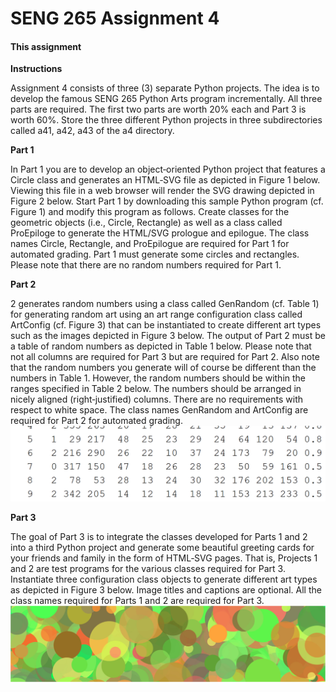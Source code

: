 # SENG 265 Assignment 4

#### This assignment


**Instructions**

Assignment 4 consists of three (3) separate Python projects. The idea is to develop the famous SENG 265
Python Arts program incrementally. All three parts are required. The first two parts are worth 20% each and Part
3 is worth 60%. Store the three different Python projects in three subdirectories called a41, a42, a43 of the a4
directory.

**Part 1**

In Part 1 you are to develop an object‐oriented Python project that features a Circle class and generates an
HTML‐SVG file as depicted in Figure 1 below. Viewing this file in a web browser will render the SVG drawing
depicted in Figure 2 below. Start Part 1 by downloading this sample Python program (cf. Figure 1) and modify this
program as follows. Create classes for the geometric objects (i.e., Circle, Rectangle) as well as a class called
ProEpiloge to generate the HTML/SVG prologue and epilogue. The class names Circle, Rectangle, and
ProEpilogue are required for Part 1 for automated grading. Part 1 must generate some circles and rectangles.
Please note that there are no random numbers required for Part 1.

**Part 2**

 2 generates random numbers using a class called GenRandom (cf. Table 1) for generating random art using
an art range configuration class called ArtConfig (cf. Figure 3) that can be instantiated to create different art
types such as the images depicted in Figure 3 below. The output of Part 2 must be a table of random numbers as
depicted in Table 1 below. Please note that not all columns are required for Part 3 but are required for Part 2.
Also note that the random numbers you generate will of course be different than the numbers in Table 1.
However, the random numbers should be within the ranges specified in Table 2 below. The numbers should be
arranged in nicely aligned (right‐justified) columns. There are no requirements with respect to white space. The
class names GenRandom and ArtConfig are required for Part 2 for automated grading.
![pic](pic2.png)

**Part 3**

The goal of Part 3 is to integrate the classes developed for Parts 1 and 2 into a third Python project and
generate some beautiful greeting cards for your friends and family in the form of HTML‐SVG pages. That is,
Projects 1 and 2 are test programs for the various classes required for Part 3. Instantiate three configuration class
objects to generate different art types as depicted in Figure 3 below. Image titles and captions are optional. All
the class names required for Parts 1 and 2 are required for Part 3.
![pic](pic.png)
